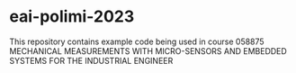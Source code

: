 # eai-polimi-2023

This repository contains example code being used in course 058875 MECHANICAL MEASUREMENTS WITH MICRO-SENSORS AND EMBEDDED SYSTEMS FOR THE INDUSTRIAL ENGINEER

